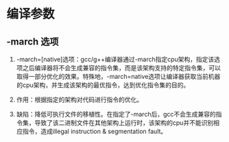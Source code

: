 # 编译参数

## -march 选项

1. -march=[native]选项：gcc/g++编译器通过-march指定cpu架构，指定该选项之后编译器将不会生成兼容的指令集，而是该架构支持的特定指令集，可以取得一部分优化的效果。特殊地，-march=native选项让编译器获取当前机器的cpu架构，并生成该架构的最优指令，达到优化指令集的目的。

2. 作用：根据指定的架构对代码进行指令的优化。

3. 缺陷：降低可执行文件的移植性。在指定了-march后，gcc不会生成兼容的指令集，导致了该二进制文件在其他架构上运行时，该架构的cpu并不能识别相应指令，造成illegal instruction & segmentation fault。

